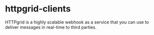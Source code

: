 # httpgrid-clients
HTTPgrid is a highly scalable webhook as a service that you can use to deliver messages in real-time to third parties.
